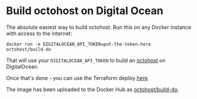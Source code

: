 # Build octohost on Digital Ocean

The absolute easiest way to build octohost. Run this on any Docker instance with access to the internet:

`docker run -e DIGITALOCEAN_API_TOKEN=put-the-token-here octohost/build-do`

That will use your `DIGITALOCEAN_API_TOKEN` to build an [octohost](https://www.octohost.io) on DigitalOcean.

Once that's done - you can use the Terraform deploy [here](https://github.com/octohost/octohost-cookbook/tree/master/terraform/do-single).

The image has been uploaded to the Docker Hub as [octohost/build-do](https://registry.hub.docker.com/u/octohost/build-do/).
